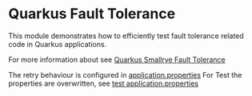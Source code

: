 # Quarkus Fault Tolerance

This module demonstrates how to efficiently test fault tolerance related code in Quarkus applications.

For more information about see [Quarkus Smallrye Fault Tolerance](https://quarkus.io/guides/smallrye-fault-tolerance) 

The retry behaviour is configured in [application.properties](src/main/resources/application.properties)
For Test the properties are overwritten, see [test application.properties](src/test/resources/application.properties)